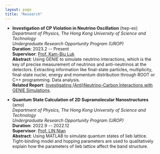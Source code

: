 ```yaml
---
layout: page
title: "Research"
---
```

* **Investigation of CP Violation in Neutrino Oscillation** (hep-ex)      
  *Department of Physics, The Hong Kong University of Science and Technology*    
  *Undergraduate Research Opportunity Program (UROP)*    
  **Duration**: 2023.2 -- Present   
  **Supervisor**: [Prof. Kam-Biu Luk](https://ias.hkust.edu.hk/people/ias-members/faculty/prof-luk-kam-biu)       
  **Abstract**: Using GENIE to simulate neutrino interactions, which is the key of precise measurement of neutrinos and anti-neutrinos at the detectors. Extracting information like final-state particles, multiplicity, final-state nuclei, energy and momentum distribution through ROOT or C++ programming. Data analysis.    
  **Related Report**: [Investigating (Anti)Neutrino-Carbon Interactions with GENIE Simulations](https://sxubi.github.io/UROP2100_XU_Sihong.pdf).
  
  
* **Quantum State Calculation of 2D Supramolecular Nanostructures** (amo)     
  *Department of Physics, The Hong Kong University of Science and Technology*    
  *Undergraduate Research Opportunity Program (UROP)*   
  **Duration**: 2022.9 -- 2022.12   
  **Supervisor**: [Prof. LIN Nian](https://physics.ust.hk/eng/people_detail.php?pplcat=1&id=18)       
  **Abstract**: Using MATLAB to simulate quantum states of lieb lattice. Tight-binding model and hopping parameters are used to qualitatively explain how the parameters of lieb lattice affect the band structure.
